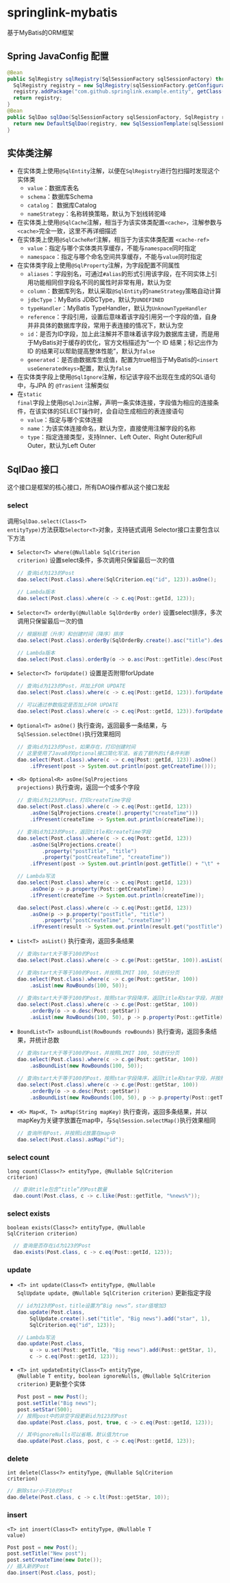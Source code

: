 # springlink-mybatis
基于MyBatis的ORM框架

## Spring JavaConfig 配置
```java
@Bean
public SqlRegistry sqlRegistry(SqlSessionFactory sqlSessionFactory) throws IOException, ClassNotFoundException {
  SqlRegistry registry = new SqlRegistry(sqlSessionFactory.getConfiguration(), SqlDialect.get("mysql"));
  registry.addPackage("com.github.springlink.example.entity", getClass().getClassLoader());
  return registry;
}
@Bean
public SqlDao sqlDao(SqlSessionFactory sqlSessionFactory, SqlRegistry registry) {
  return new DefaultSqlDao(registry, new SqlSessionTemplate(sqlSessionFactory))
}
```

## 实体类注解
- 在实体类上使用<code>@SqlEntity</code>注解，以便在<code>SqlRegistry</code>进行包扫描时发现这个实体类
  - <code>value</code>：数据库表名
  - <code>schema</code>：数据库Schema
  - <code>catalog</code>： 数据库Catalog
  - <code>nameStrategy</code>：名称转换策略，默认为下划线转驼峰
- 在实体类上使用<code>@SqlCache</code>注解，相当于为该实体类配置<code>&lt;cache&gt;</code>，注解参数与<code>&lt;cache&gt;</code>完全一致，这里不再详细描述
- 在实体类上使用<code>@SqlCacheRef</code>注解，相当于为该实体类配置 <code>&lt;cache-ref&gt;</code>
  - <code>value</code>：指定与哪个实体类共享缓存，不能与<code>namespace</code>同时指定
  - <code>namespace</code>：指定与哪个命名空间共享缓存，不能与<code>value</code>同时指定
- 在实体类字段上使用<code>@SqlProperty</code>注解，为字段配置不同属性
  - <code>aliases</code>：字段别名，可通过<code>#alias</code>的形式引用该字段，在不同实体上引用功能相同但字段名不同的属性时非常有用，默认为空
  - <code>column</code>：数据库列名，默认采取<code>@SqlEntity</code>的<code>nameStrategy</code>策略自动计算
  - <code>jdbcType</code>：MyBatis JDBCType，默认为<code>UNDEFINED</code>
  - <code>typeHandler</code>：MyBatis TypeHandler，默认为<code>UnknownTypeHandler</code>
  - <code>reference</code>：字段引用，设置后意味着该字段引用另一个字段的值，自身并非具体的数据库字段，常用于表连接的情况下，默认为空
  - <code>id</code>：是否为ID字段，加上此注解并不意味着该字段为数据库主键，而是用于MyBatis对于缓存的优化，官方文档描述为“一个 ID 结果；标记出作为 ID 的结果可以帮助提高整体性能”，默认为<code>false</code>
  - <code>generated</code>：是否由数据库生成值，配置为true相当于MyBatis的<code>&lt;insert useGeneratedKeys&gt;</code>配置，默认为<code>false</code>
- 在实体类字段上使用<code>@SqlIgnore</code>注解，标记该字段不出现在生成的SQL语句中，与JPA 的 <code>@Trasient</code> 注解类似
- 在<code>static final</code>字段上使用<code>@SqlJoin</code>注解，声明一条实体连接，字段值为相应的连接条件，在该实体的SELECT操作时，会自动生成相应的表连接语句
  - <code>value</code>：指定与哪个实体连接
  - <code>name</code>：为该实体连接命名，默认为空，直接使用注解字段的名称
  - <code>type</code>：指定连接类型，支持Inner、Left Outer、Right Outer和Full Outer，默认为Left Outer

## SqlDao 接口
这个接口是框架的核心接口，所有DAO操作都从这个接口发起
### select
调用<code>SqlDao.select(Class&lt;T&gt; entityType)</code>方法获取<code>Selector&lt;T&gt;</code>对象，支持链式调用
Selector接口主要包含以下方法
- <code>Selector&lt;T&gt; where(@Nullable SqlCriterion criterion)</code>
  设置select条件，多次调用只保留最后一次的值
  ```java
  // 查询id为123的Post
  dao.select(Post.class).where(SqlCriterion.eq("id", 123)).asOne();
  
  // Lambda版本
  dao.select(Post.class).where(c -> c.eq(Post::getId, 123));
  ```
- <code>Selector&lt;T&gt; orderBy(@Nullable SqlOrderBy order)</code>
  设置select排序，多次调用只保留最后一次的值
  ```java
  // 根据标题（升序）和创建时间（降序）排序
  dao.select(Post.class).orderBy(SqlOrderBy.create().asc("title").desc("createTime")).asList();

  // Lambda版本
  dao.select(Post.class).orderBy(o -> o.asc(Post::getTitle).desc(Post::getCreateTime)).asList();
  ```
- <code>Selector&lt;T&gt; forUpdate()</code>
  设置是否附带forUpdate
  ```java
  // 查询id为123的Post，并加上FOR UPDATE
  dao.select(Post.class).where(c -> c.eq(Post::getId, 123)).forUpdate().asOne();

  // 可以通过参数指定是否加上FOR UPDATE
  dao.select(Post.class).where(c -> c.eq(Post::getId, 123)).forUpdate(false).asOne();
  ```
- <code>Optional&lt;T&gt; asOne()</code>
  执行查询，返回最多一条结果，与<code>SqlSession.selectOne()</code>执行效果相同
  ```java
  // 查询id为123的Post，如果存在，打印创建时间
  // 这里使用了Java8的Optional接口简化写法，省去了额外的if条件判断
  dao.select(Post.class).where(c -> c.eq(Post::getId, 123)).asOne()
      .ifPresent(post -> System.out.println(post.getCreateTime()));
  ```
- <code>&lt;R&gt; Optional&lt;R&gt; asOne(SqlProjections projections)</code>
  执行查询，返回一个或多个字段
  ```java
  // 查询id为123的Post，打印createTime字段
  dao.select(Post.class).where(c -> c.eq(Post::getId, 123))
      .asOne(SqlProjections.create().property("createTime")))
      .ifPresent(createTime -> System.out.println(createTime));
  
  // 查询id为123的Post，返回title和createTime字段
  dao.select(Post.class).where(c -> c.eq(Post::getId, 123))
      .asOne(SqlProjections.create()
          .property("postTitle", "title")
          .property("postCreateTime", "createTime"))
      .ifPresent(post -> System.out.println(post.getTitle() + "\t" + post.getCreateTime()));

  // Lambda写法
  dao.select(Post.class).where(c -> c.eq(Post::getId, 123))
      .asOne(p -> p.property(Post::getCreateTime))
      .ifPresent(createTime -> System.out.println(createTime));

  dao.select(Post.class).where(c -> c.eq(Post::getId, 123))
      .asOne(p -> p.property("postTitle", "title")
          .property("postCreateTime", "createTime"))
      .ifPresent(result -> System.out.println(result.get("postTitle") + "\t" + result.get("postCreateTime")));
  ```
- <code>List&lt;T&gt; asList()</code>
  执行查询，返回多条结果
  ```java
  // 查询start大于等于100的Post
  dao.select(Post.class).where(c -> c.ge(Post::getStar, 100)).asList();

  // 查询start大于等于100的Post，并按照LIMIT 100, 50进行分页
  dao.select(Post.class).where(c -> c.ge(Post::getStar, 100))
      .asList(new RowBounds(100, 50));
      
  // 查询start大于等于100的Post，按照star字段降序，返回title和star字段，并按照LIMIT 100, 50进行分页
  dao.select(Post.class).where(c -> c.ge(Post::getStar, 100))
      .orderBy(o -> o.desc(Post::getStar))
      .asList(new RowBounds(100, 50), p -> p.property(Post::getTitle).property(Post::getStar));
  ```
- <code>BoundList&lt;T&gt; asBoundList(RowBounds rowBounds)</code>
  执行查询，返回多条结果，并统计总数
  ```java
  // 查询start大于等于100的Post，并按照LIMIT 100, 50进行分页
  dao.select(Post.class).where(c -> c.ge(Post::getStar, 100))
      .asBoundList(new RowBounds(100, 50));
      
  // 查询start大于等于100的Post，按照star字段降序，返回title和star字段，并按照LIMIT 100, 50进行分页
  dao.select(Post.class).where(c -> c.ge(Post::getStar, 100))
      .orderBy(o -> o.desc(Post::getStar))
      .asBoundList(new RowBounds(100, 50), p -> p.property(Post::getTitle).property(Post::getStar));
  ```
- <code>&lt;K&gt; Map&lt;K, T&gt; asMap(String mapKey)</code>
  执行查询，返回多条结果，并以mapKey为关键字放置在map中，与<code>SqlSession.selectMap()</code>执行效果相同
  ```java
  // 查询所有Post，并按照id放置在map中
  dao.select(Post.class).asMap("id");
  ```
### select count

<code>long count(Class&lt;?&gt; entityType, @Nullable SqlCriterion criterion)</code>

```java
  // 查询title包含“title”的Post数量
  dao.count(Post.class, c -> c.like(Post::getTitle, "%news%"));
```

### select exists

<code>boolean exists(Class&lt;?&gt; entityType, @Nullable SqlCriterion criterion)</code>

```java
  // 查询是否存在id为123的Post
  dao.exists(Post.class, c -> c.eq(Post::getId, 123));
```

### update
- <code>&lt;T&gt; int update(Class&lt;T&gt; entityType, @Nullable SqlUpdate update, @Nullable SqlCriterion criterion)</code>
  更新指定字段
  ```java
  // id为123的Post，title设置为“Big news”，star值增加3
  dao.update(Post.class,
      SqlUpdate.create().set("title", "Big news").add("star", 1),
      SqlCriterion.eq("id", 123));

  // Lambda写法
  dao.update(Post.class,
      u -> u.set(Post::getTitle, "Big news").add(Post::getStar, 1),
      c -> c.eq(Post::getId, 123));
  ```
- <code>&lt;T&gt; int updateEntity(Class&lt;T&gt; entityType, @Nullable T entity, boolean ignoreNulls, @Nullable SqlCriterion criterion)</code>
  更新整个实体
  ```java
  Post post = new Post();
  post.setTitle("Big news");
  post.setStar(500);
  // 按照post中的非空字段更新id为123的Post
  dao.update(Post.class, post, true, c -> c.eq(Post::getId, 123));

  // 其中ignoreNulls可以省略，默认值为true
  dao.update(Post.class, post, c -> c.eq(Post::getId, 123));
  ```

### delete

<code>int delete(Class&lt;?&gt; entityType, @Nullable SqlCriterion criterion)</code>

```java
// 删除star小于10的Post
dao.delete(Post.class, c -> c.lt(Post::getStar, 10));
```

### insert

<code>&lt;T&gt; int insert(Class&lt;T&gt; entityType, @Nullable T value)</code>

```java
Post post = new Post();
post.setTitle("New post");
post.setCreateTime(new Date());
// 插入新的Post
dao.insert(Post.class, post);
```